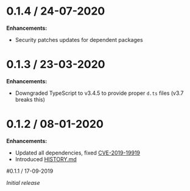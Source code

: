 # 0.1.4 / 24-07-2020

**Enhancements:**
- Security patches updates for dependent packages

# 0.1.3 / 23-03-2020

**Enhancements:**
- Downgraded TypeScript to v3.4.5 to provide proper `d.ts` files (v3.7 breaks this)

# 0.1.2 / 08-01-2020

**Enhancements:**
- Updated all dependencies, fixed [CVE-2019-19919](https://github.com/advisories/GHSA-w457-6q6x-cgp9)
- Introduced [HISTORY.md](HISTORY.md)

#0.1.1 / 17-09-2019

*Initial release*
